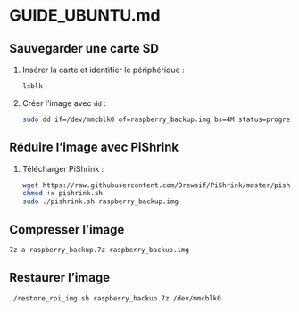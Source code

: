 # GUIDE_UBUNTU.md

## Sauvegarder une carte SD

1. Insérer la carte et identifier le périphérique :
   ```bash
   lsblk
   ```
2. Créer l’image avec `dd` :
   ```bash
   sudo dd if=/dev/mmcblk0 of=raspberry_backup.img bs=4M status=progress conv=fsync
   ```

## Réduire l’image avec PiShrink

1. Télécharger PiShrink :
   ```bash
   wget https://raw.githubusercontent.com/Drewsif/PiShrink/master/pishrink.sh
   chmod +x pishrink.sh
   sudo ./pishrink.sh raspberry_backup.img
   ```

## Compresser l’image

```bash
7z a raspberry_backup.7z raspberry_backup.img
```

## Restaurer l’image

```bash
./restore_rpi_img.sh raspberry_backup.7z /dev/mmcblk0
```
